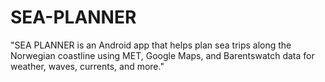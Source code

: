 # SEA-PLANNER
"SEA PLANNER is an Android app that helps plan sea trips along the Norwegian coastline using MET, Google Maps, and Barentswatch data for weather, waves, currents, and more."
